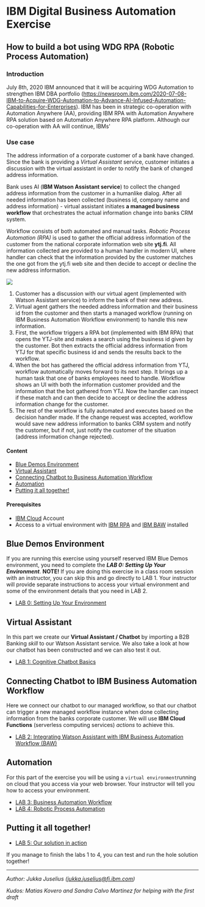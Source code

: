 
# IBM Digital Business Automation Exercise
## How to build a bot using WDG RPA (Robotic Process Automation)

### Introduction
July 8th, 2020 IBM announced that it will be acquiring WDG Automation to strengthen IBM DBA portfolio (https://newsroom.ibm.com/2020-07-08-IBM-to-Acquire-WDG-Automation-to-Advance-AI-Infused-Automation-Capabilities-for-Enterprises). IBM has been in strategic co-operation with Automation Anywhere (AA), providing IBM RPA with Automation Anywhere RPA solution based on Automation Anywhere RPA platform. Although our co-operation with AA will continue, IBMs'

### Use case
The address information of a corporate customer of a bank have changed. Since the bank is providing a _Virtual Assistant_ service, customer initiates a discussion with the virtual assistant in order to notify the bank of changed address information.

Bank uses AI (**IBM Watson Assistant service**) to collect the changed address information from the customer in a humanlike dialog. After all needed information has been collected (business id, company name and address information) - virtual assistant initiates **a managed business workflow** that orchestrates the actual information change into banks CRM system.  

Workflow consists of both automated and manual tasks. _Robotic Process Automation (RPA)_ is used to gather the official address information of the customer from the national corporate information web site **ytj.fi**. All information collected are provided to a human handler in modern UI, where handler can check that the information provided by the customer matches the one got from the ytj.fi web site and then decide to accept or decline the new address information.

![](./Images/overall.png)

1. Customer has a discussion with our virtual agent (implemented with Watson Assistant service) to inform the bank of their new address.
2. Virtual agent gathers the needed address information and their business id from the customer and then starts a managed workflow (running on IBM Business Automation Workflow environment) to handle this new information.
3. First, the workflow triggers a RPA bot (implemented with IBM RPA) that opens the YTJ-site and makes a search using the business id given by the customer. Bot then extracts the official address information from YTJ for that specific business id and sends the results back to the workflow.
4. When the bot has gathered the official address information from YTJ, workflow automatically moves forward to its next step. It brings up a human task that one of banks employees need to handle. Workflow shows an UI with both the information customer provided and the information that the bot gathered from YTJ. Now the handler can inspect if these match and can then decide to accept or decline the address information change for the customer.
5. The rest of the workflow is fully automated and executes based on the decision handler made. If the change request was accepted, workflow would save new address information to banks CRM system and notify the customer, but if not, just notify the customer of the situation (address information change rejected).

#### Content
- [Blue Demos Environment](#blue-demos-environment)
- [Virtual Assistant](#virtual-assistant)
- [Connecting Chatbot to Business Automation Workflow](#connecting-chatbot-to-ibm-business-automation-workflow)
- [Automation](#automation)
- [Putting it all together!](#putting-it-all-together)  

#### Prerequisites
- [IBM Cloud](https://cloud.ibm.com) Account
- Access to a virtual environment with [IBM RPA](https://www.ibm.com/automation/software/rpa) and [IBM BAW](https://www.ibm.com/products/business-automation-workflow) installed


## Blue Demos Environment
If you are running this exercise using yourself reserved IBM Blue Demos environment, you need to complete the _**LAB 0: Setting Up Your Environment**_. **NOTE!** If you are doing this exercise in a class room session with an instructor, you can skip this and go directly to LAB 1. Your instructor will provide separate instructions to access your virtual environment and some of the environment details that you need in LAB 2.
  - [LAB 0: Setting Up Your Environment](./BlueDemos)

## Virtual Assistant
In this part we create our **Virtual Assistant / Chatbot** by importing a B2B Banking _skill_ to our Watson Assistant service. We also take a look at how our chatbot has been constructed and we can also test it out.
 - [LAB 1: Cognitive Chatbot Basics](./1-Basics)

## Connecting Chatbot to IBM Business Automation Workflow
Here we connect our chatbot to our managed workflow, so that our chatbot can trigger a new managed workflow instance when done collecting information from the banks corporate customer. We will use **IBM Cloud Functions** (serverless computing services) _actions_ to achieve this.
  - [LAB 2: Integrating Watson Assistant with IBM Business Automation Workflow (BAW)](./2-Functions)

## Automation
For this part of the exercise you will be using a ``virtual environment``running on cloud that you access via your web browser. Your instructor will tell you how to access your environment.
- [LAB 3: Business Automation Workflow](./3-BAW)
- [LAB 4: Robotic Process Automation](./4-RPA)

## Putting it all together!
- [LAB 5: Our solution in action](./5-Final)

If you manage to finish the labs 1 to 4, you can test and run the hole solution together!

---
_Author: Jukka Juselius (jukka.juselius@fi.ibm.com)_

_Kudos: Matias Kovero and Sandra Calvo Martinez for helping with the first draft_

